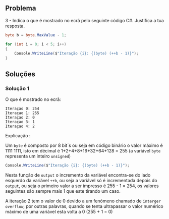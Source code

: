 
## Problema
3 - Indica o que é mostrado no ecrã pelo seguinte código C#. Justifica a tua
resposta.

```cs
byte b = byte.MaxValue - 1;

for (int i = 0; i < 5; i++)
{
    Console.WriteLine($"Iteração {i}: {(byte) (++b - 1)}");
}
```

## Soluções

### Solução 1

O que é mostrado no ecrã:

```text
Iteraçao 0: 254
Iteraçao 1: 255
Iteraçao 2: 0
Iteraçao 3: 1
Iteraçao 4: 2
```

Explicação :

Um `byte` é composto por 8 bit´s ou seja em código binário o valor máximo é 
1111 1111, isto em décimal é 1+2+4+8+16+32+64+128 = 255 (a variável `byte` 
representa um inteiro `unsigned`)

```cs
Console.WriteLine($"Iteração {i}: {(byte) (++b - 1)}");
```
Nesta função de `output` o incremento da variável encontra-se do lado esquerdo
da variável `++b`, ou seja a variável só é incrementada depois do `output`,
ou seja o primeiro valor a ser impresso é 255 - 1 = 254, os valores seguintes
são sempre mais 1 que este tirando um caso.

A iteração 2 tem o valor de 0 devido a um fenómeno chamado de `interger overflow`,
por outras palavras, quando se tenta ultrapassar o valor numérico máximo de uma 
variável esta volta a 0 (255 + 1 = 0)
